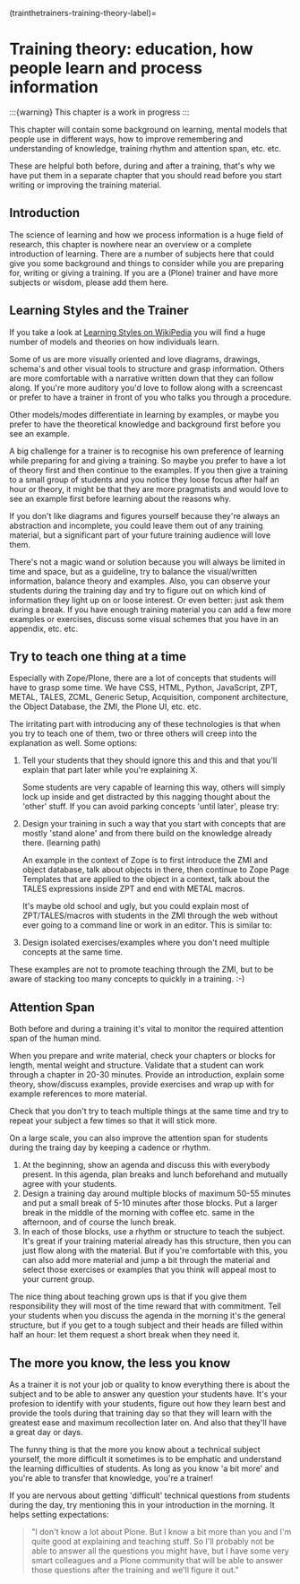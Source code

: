(trainthetrainers-training-theory-label)=

# Training theory: education, how people learn and process information

:::{warning}
This chapter is a work in progress
:::

This chapter will contain some background on learning, mental models that people use in different ways, how to improve remembering and understanding of knowledge, training rhythm and attention span, etc. etc.

These are helpful both before, during and after a training, that's why we have put them in a separate chapter that you should read before you start writing or improving the training material.

## Introduction

The science of learning and how we process information is a huge field of research, this chapter is nowhere near an overview or a complete introduction of learning. There are a number of subjects here that could give you some background and things to consider while you are preparing for, writing or giving a training. If you are a (Plone) trainer and have more subjects or wisdom, please add them here.

## Learning Styles and the Trainer

If you take a look at [Learning Styles on WikiPedia](https://en.wikipedia.org/wiki/Learning_styles) you will find a huge number of models and theories on how individuals learn.

Some of us are more visually oriented and love diagrams, drawings, schema's and other visual tools to structure and grasp information. Others are more comfortable with a narrative written down that they can follow along. If you're more auditory you'd love to follow along with a screencast or prefer to have a trainer in front of you who talks you through a procedure.

Other models/modes differentiate in learning by examples, or maybe you prefer to have the theoretical knowledge and background first before you see an example.

A big challenge for a trainer is to recognise his own preference of learning while preparing for and giving a training. So maybe you prefer to have a lot of theory first and then continue to the examples. If you then give a training to
a small group of students and you notice they loose focus after half an hour or theory, it might be that they are more pragmatists and would love to see an example first before learning about the reasons why.

If you don't like diagrams and figures yourself because they're always an abstraction and incomplete, you could leave them out of any training material, but a significant part of your future training audience will love them.

There's not a magic wand or solution because you will always be limited in time and space, but as a guideline, try to balance the visual/written information, balance theory and examples. Also, you can observe your students during the training day and try to figure out on which kind of information they light up on or loose interest. Or even better: just ask them during a break. If you have enough training material you can add a few more examples or exercises, discuss some visual schemes that you have in an appendix, etc. etc.

## Try to teach one thing at a time

Especially with Zope/Plone, there are a lot of concepts that students will have to grasp some time. We have CSS, HTML, Python, JavaScript, ZPT, METAL, TALES, ZCML, Generic Setup, Acquisition, component architecture, the Object Database, the ZMI, the Plone UI, etc. etc.

The irritating part with introducing any of these technologies is that when you try to teach one of them, two or three others will creep into the explanation as well. Some options:

1. Tell your students that they should ignore this and this and that you'll
   explain that part later while you're explaining X.

   Some students are very capable of learning this way, others will simply
   lock up inside and get distracted by this nagging thought about the 'other'
   stuff. If you can avoid parking concepts 'until later', please try:

2. Design your training in such a way that you start with concepts that
   are mostly 'stand alone' and from there build on the knowledge already
   there. (learning path)

   An example in the context of Zope is to first introduce the ZMI and object
   database, talk about objects in there, then continue to Zope Page Templates
   that are applied to the object in a context, talk about the TALES
   expressions inside ZPT and end with METAL macros.

   It's maybe old school and ugly, but you could explain most of
   ZPT/TALES/macros with students in the ZMI through the web without ever going
   to a command line or work in an editor. This is similar to:

3. Design isolated exercises/examples where you don't need multiple concepts
   at the same time.

These examples are not to promote teaching through the ZMI, but to be aware of stacking too many concepts to quickly in a training. :-)

## Attention Span

Both before and during a training it's vital to monitor the required attention span of the human mind.

When you prepare and write material, check your chapters or blocks for length, mental weight and structure.  Validate that a student can work through a chapter in 20-30 minutes. Provide an introduction, explain some theory, show/discuss examples, provide exercises and wrap up with for example references to more material.

Check that you don't try to teach multiple things at the same time and try to repeat your subject a few times so that it will stick more.

On a large scale, you can also improve the attention span for students during the traing day by keeping a cadence or rhythm.

1. At the beginning, show an agenda and discuss this with everybody present. In this agenda, plan breaks and lunch beforehand and mutually agree with your students.
2. Design a training day around multiple blocks of maximum 50-55 minutes and put a small break of 5-10 minutes after those blocks. Put a larger break in the middle of the morning with coffee etc. same in the afternoon, and of course the lunch break.
3. In each of those blocks, use a rhythm or structure to teach the subject. It's great if your training material already has this structure, then you can just flow along with the material. But if you're comfortable with this, you can also add more material and jump a bit through the material and select those exercises or examples that you think will appeal most to your current group.

The nice thing about teaching grown ups is that if you give them responsibility they will most of the time reward that with commitment. Tell your students when you discuss the agenda in the morning it's the general structure, but if you get to a tough subject and their heads are filled within half an hour: let them request a short break when they need it.

## The more you know, the less you know

As a trainer it is not your job or quality to know everything there is about the subject and to be able to answer any question your students have. It's your profesion to identify with your students, figure out how they learn best and provide the tools during that training day so that they will learn with the greatest ease and maximum recollection later on. And also that they'll have a great day or days.

The funny thing is that the more you know about a technical subject yourself, the more difficult it sometimes is to be emphatic and understand the learning difficulties of students. As long as you know 'a bit more' and you're able to transfer that knowledge, you're a trainer!

If you are nervous about getting 'difficult' technical questions from students during the day, try mentioning this in your introduction in the morning. It helps setting expectations:

> "I don't know a lot about Plone. But I know a bit more than you and I'm
> quite good at explaining and teaching stuff. So I'll probably not be able
> to answer all the questions you might have, but I have some very smart
> colleagues and a Plone community that will be able to answer those
> questions after the training and we'll figure it out."
